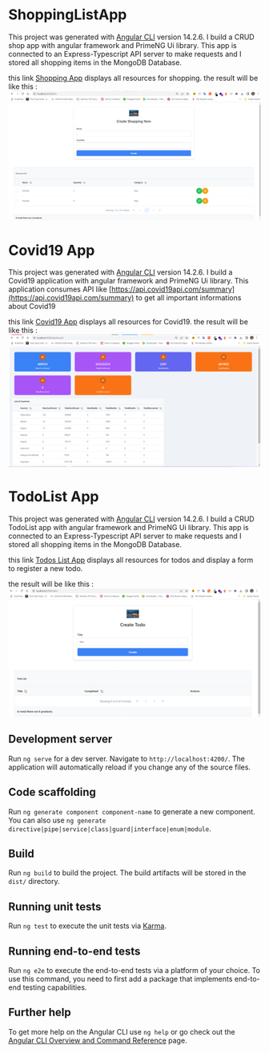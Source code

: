 # ShoppingListApp

This project was generated with [Angular CLI](https://github.com/angular/angular-cli) version 14.2.6.
I build a CRUD shop app with angular framework and PrimeNG Ui library. This app is connected to an Express-Typescript API server
to make requests and I stored all shopping items in the MongoDB Database.

this link [Shopping App](https://sweet-kulfi-1dcd5b.netlify.app/lists) displays all resources for shopping.
the result will be like this : 
![./results/shopping.PNG](./results/shopping.PNG)

# Covid19 App

This project was generated with [Angular CLI](https://github.com/angular/angular-cli) version 14.2.6.
I build a Covid19 application with angular framework and PrimeNG Ui library. This application consumes API like
[https://api.covid19api.com/summary](https://api.covid19api.com/summary) to get all important informations about 
Covid19

this link [Covid19 App](https://sweet-kulfi-1dcd5b.netlify.app/dashboard) displays all resources for Covid19.
the result will be like this : 
![./results/covid19.PNG](./results/covid19.PNG)

# TodoList App

This project was generated with [Angular CLI](https://github.com/angular/angular-cli) version 14.2.6.
I build a CRUD TodoList app with angular framework and PrimeNG Ui library. This app is connected to an Express-Typescript API server
to make requests and I stored all shopping items in the MongoDB Database.

this link [Todos List App](https://sweet-kulfi-1dcd5b.netlify.app/todos) displays all resources for todos and display a form to register a new todo.

the result will be like this : 
![./results/todo.png](./results/todo.png)

## Development server

Run `ng serve` for a dev server. Navigate to `http://localhost:4200/`. The application will automatically reload if you change any of the source files.

## Code scaffolding

Run `ng generate component component-name` to generate a new component. You can also use `ng generate directive|pipe|service|class|guard|interface|enum|module`.

## Build

Run `ng build` to build the project. The build artifacts will be stored in the `dist/` directory.

## Running unit tests

Run `ng test` to execute the unit tests via [Karma](https://karma-runner.github.io).

## Running end-to-end tests

Run `ng e2e` to execute the end-to-end tests via a platform of your choice. To use this command, you need to first add a package that implements end-to-end testing capabilities.

## Further help

To get more help on the Angular CLI use `ng help` or go check out the [Angular CLI Overview and Command Reference](https://angular.io/cli) page.
